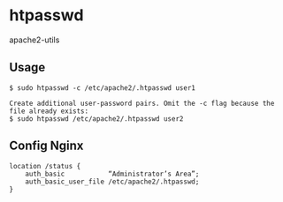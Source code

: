 # htpasswd

apache2-utils


## Usage

    $ sudo htpasswd -c /etc/apache2/.htpasswd user1

    Create additional user-password pairs. Omit the -c flag because the file already exists:
    $ sudo htpasswd /etc/apache2/.htpasswd user2

## Config Nginx

```
location /status {
    auth_basic           “Administrator’s Area”;
    auth_basic_user_file /etc/apache2/.htpasswd;
}
```
